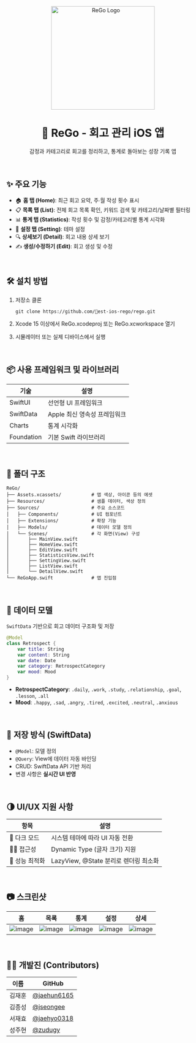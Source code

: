 <p align="center">
  <img src="https://github.com/user-attachments/assets/6ff17d93-7dbb-47ae-b22c-fbeee32266b3" width="270" alt="ReGo Logo" />
</p>

<h1 align="center">📝 ReGo - 회고 관리 iOS 앱</h1>
<p align="center">
  감정과 카테고리로 회고를 정리하고, 통계로 돌아보는 성장 기록 앱
</p>

<br />

## ✨ 주요 기능

- 🏠 **홈 탭 (Home)**: 최근 회고 요약, 주∙월 작성 횟수 표시
- 📋 **목록 탭 (List)**: 전체 회고 목록 확인, 키워드 검색 및 카테고리/날짜별 필터링
- 📊 **통계 탭 (Statistics)**: 작성 횟수 및 감정/카테고리별 통계 시각화
- 🎨 **설정 탭 (Setting)**: 테마 설정
- 🔍 **상세보기 (Detail)**: 회고 내용 상세 보기
- ✍️ **생성/수정하기 (Edit)**: 회고 생성 및 수정

<br />

## 🛠 설치 방법

1. 저장소 클론

   ```
   git clone https://github.com/est-ios-rego/rego.git
   ```
2. Xcode 15 이상에서 ReGo.xcodeproj 또는 ReGo.xcworkspace 열기
3. 시뮬레이터 또는 실제 디바이스에서 실행

<br />

## 📦 사용 프레임워크 및 라이브러리
| 기술 | 설명 |
|------|------|
| SwiftUI | 선언형 UI 프레임워크 |
| SwiftData | Apple 최신 영속성 프레임워크 |
| Charts | 통계 시각화 |
| Foundation | 기본 Swift 라이브러리 |

<br />

## 📁 폴더 구조
```
ReGo/
├── Assets.xcassets/           # 앱 색상, 아이콘 등의 에셋
├── Resources/                 # 샘플 데이터, 색상 정의
├── Sources/                   # 주요 소스코드
│   ├── Components/            # UI 컴포넌트
│   ├── Extensions/            # 확장 기능
│   ├── Models/                # 데이터 모델 정의
│   └── Scenes/                # 각 화면(View) 구성
│       ├── MainView.swift
│       ├── HomeView.swift
│       ├── EditView.swift
│       ├── StatisticsView.swift
│       ├── SettingView.swift
│       ├── ListView.swift
│       └── DetailView.swift
└── ReGoApp.swift              # 앱 진입점
```

<br/>   

## 🧱 데이터 모델

`SwiftData` 기반으로 회고 데이터 구조화 및 저장

```swift
@Model
class Retrospect {
    var title: String
    var content: String
    var date: Date
    var category: RetrospectCategory
    var mood: Mood
}
```
- **RetrospectCategory**: `.daily`, `.work`, `.study`, `.relationship`, `.goal`, `.lesson`, `.all`
- **Mood**: `.happy`, `.sad`, `.angry`, `.tired`, `.excited`, `.neutral`, `.anxious`

<br/>   

## 💾 저장 방식 (SwiftData)
- `@Model`: 모델 정의
- `@Query`: View에 데이터 자동 바인딩
- CRUD: SwiftData API 기반 처리
- 변경 사항은 **실시간 UI 반영**

<br/>

## 🌗 UI/UX 지원 사항
| 항목 | 설명 |
|------|------|
| 🌙 다크 모드 | 시스템 테마에 따라 UI 자동 전환 |
| 🧑‍🦯 접근성 | Dynamic Type (글자 크기) 지원 |
| 🚀 성능 최적화 | LazyView, @State 분리로 렌더링 최소화 |

<br/>

## 📷 스크린샷
| 홈 | 목록 | 통계 | 설정 | 상세 |
| -- | -- | -- | -- | -- |
| ![image](https://github.com/user-attachments/assets/f4bb9edf-d3c9-449d-9739-b4fb5da5b102) | ![image](https://github.com/user-attachments/assets/a77e3653-a2db-4aca-aaa5-6ab3be7d63ef) | ![image](https://github.com/user-attachments/assets/94a40d4f-dc19-407d-bfec-eb62a6a5321f) | ![image](https://github.com/user-attachments/assets/7abeb0a1-88a5-46c5-9e00-7efcab5a9d65) | ![image](https://github.com/user-attachments/assets/43c2fec9-b477-496c-b371-b656e8042c3e) |

<br/>

## 👨‍💻 개발진 (Contributors)

| 이름 | GitHub |
|--|--|
| 김재훈 | [@jaehun6165](https://github.com/jaehun6165) |
| 김종성 | [@jseongee](https://github.com/jseongee) |
| 서재효 | [@jaehyo0318](https://github.com/jaehyo0318) |
| 성주현 | [@zudugy](https://github.com/zudugy) |

